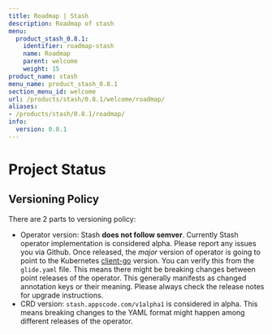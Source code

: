 ```yaml
---
title: Roadmap | Stash
description: Roadmap of stash
menu:
  product_stash_0.8.1:
    identifier: roadmap-stash
    name: Roadmap
    parent: welcome
    weight: 15
product_name: stash
menu_name: product_stash_0.8.1
section_menu_id: welcome
url: /products/stash/0.8.1/welcome/roadmap/
aliases:
- /products/stash/0.8.1/roadmap/
info:
  version: 0.8.1
---
```


# Project Status

## Versioning Policy
There are 2 parts to versioning policy:

 - Operator version: Stash __does not follow semver__. Currently Stash operator implementation is considered alpha. Please report any issues you via Github. Once released, the _major_ version of operator is going to point to the Kubernetes [client-go](https://github.com/kubernetes/client-go#branches-and-tags) version. You can verify this from the `glide.yaml` file. This means there might be breaking changes between point releases of the operator. This generally manifests as changed annotation keys or their meaning.
Please always check the release notes for upgrade instructions.
 - CRD version: `stash.appscode.com/v1alpha1` is considered in alpha. This means breaking changes to the YAML format
might happen among different releases of the operator.
